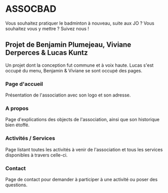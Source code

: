 
# ASSOCBAD

Vous souhaitez pratiquer le badminton à nouveau, suite aux JO ?
Vous souhaitez vous y mettre ?
Suivez nous !

  

## Projet de Benjamin Plumejeau, Viviane Derperces & Lucas Kuntz

Un projet dont la conception fut commune et à voix haute.
Lucas s'est occupé du menu, Benjamin & Viviane se sont occupé des pages.

### Page d'accueil
Présentation de l'association avec son logo et son adresse.

### A propos
Page d'explications des objects de l'association, ainsi que son historique bien étoffé.

###  Activités / Services
Page listant toutes les activités à venir de l'association et tous les services disponibles à travers celle-ci.

### Contact
Page de contact pour demander à participer à une activité ou poser des questions.